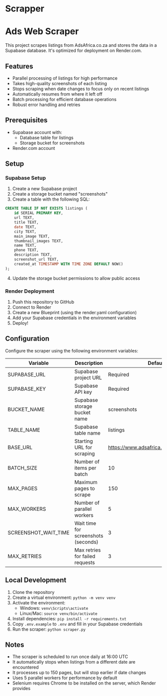 # Scrapper
# Ads Web Scraper

This project scrapes listings from AdsAfrica.co.za and stores the data in a Supabase database. It's optimized for deployment on Render.com.

## Features

- Parallel processing of listings for high performance
- Takes high-quality screenshots of each listing
- Stops scraping when date changes to focus only on recent listings
- Automatically resumes from where it left off
- Batch processing for efficient database operations
- Robust error handling and retries

## Prerequisites

- Supabase account with:
  - Database table for listings
  - Storage bucket for screenshots
- Render.com account

## Setup

### Supabase Setup

1. Create a new Supabase project
2. Create a storage bucket named "screenshots"
3. Create a table with the following SQL:

```sql
CREATE TABLE IF NOT EXISTS listings (
    id SERIAL PRIMARY KEY,
    url TEXT,
    title TEXT,
    date TEXT,
    city TEXT,
    main_image TEXT,
    thumbnail_images TEXT,
    name TEXT,
    phone TEXT,
    description TEXT,
    screenshot_url TEXT,
    created_at TIMESTAMP WITH TIME ZONE DEFAULT NOW()
);
```

4. Update the storage bucket permissions to allow public access

### Render Deployment

1. Push this repository to GitHub
2. Connect to Render
3. Create a new Blueprint (using the render.yaml configuration)
4. Add your Supabase credentials in the environment variables
5. Deploy!

## Configuration

Configure the scraper using the following environment variables:

| Variable | Description | Default |
|----------|-------------|---------|
| SUPABASE_URL | Supabase project URL | Required |
| SUPABASE_KEY | Supabase API key | Required |
| BUCKET_NAME | Supabase storage bucket name | screenshots |
| TABLE_NAME | Supabase table name | listings |
| BASE_URL | Starting URL for scraping | https://www.adsafrica.co.za/category/65 |
| BATCH_SIZE | Number of items per batch | 10 |
| MAX_PAGES | Maximum pages to scrape | 150 |
| MAX_WORKERS | Number of parallel workers | 5 |
| SCREENSHOT_WAIT_TIME | Wait time for screenshots (seconds) | 3 |
| MAX_RETRIES | Max retries for failed requests | 3 |

## Local Development

1. Clone the repository
2. Create a virtual environment: `python -m venv venv`
3. Activate the environment: 
   - Windows: `venv\Scripts\activate`
   - Linux/Mac: `source venv/bin/activate`
4. Install dependencies: `pip install -r requirements.txt`
5. Copy `.env.example` to `.env` and fill in your Supabase credentials
6. Run the scraper: `python scraper.py`

## Notes

- The scraper is scheduled to run once daily at 16:00 UTC
- It automatically stops when listings from a different date are encountered
- It processes up to 150 pages, but will stop earlier if date changes
- Uses 5 parallel workers for performance by default
- Selenium requires Chrome to be installed on the server, which Render provides
